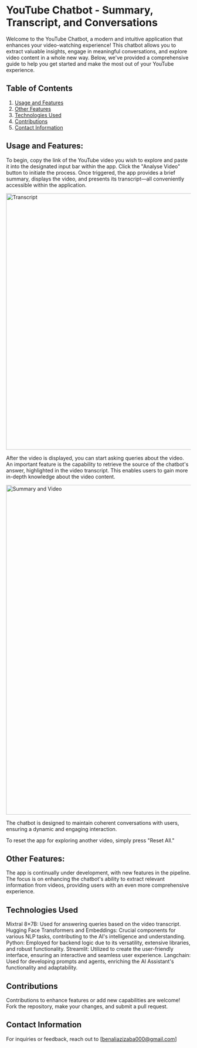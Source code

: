 # YouTube Chatbot - Summary, Transcript, and Conversations

Welcome to the YouTube Chatbot, a modern and intuitive application that enhances your video-watching experience! This chatbot allows you to extract valuable insights, engage in meaningful conversations, and explore video content in a whole new way. Below, we've provided a comprehensive guide to help you get started and make the most out of your YouTube experience.

## Table of Contents
1. [Usage and Features](#usageandfeatures)
2. [Other Features](#otherfeatures)
3. [Technologies Used](#technologiesused)
4. [Contributions](#contributions)
5. [Contact Information](#contactinformation)

## Usage and Features:
To begin, copy the link of the YouTube video you wish to explore and paste it into the designated input bar within the app. Click the "Analyse Video" button to initiate the process. Once triggered, the app provides a brief summary, displays the video, and presents its transcript—all conveniently accessible within the application.


<img src="https://github.com/AzizBenAli/YouTubeChat-App/assets/116091818/d75ad6d8-d0b9-4768-8469-05eb18aaedf9" alt="Transcript" width="700">



After the video is displayed, you can start asking queries about the video. An important feature is the capability to retrieve the source of the chatbot's answer, highlighted in the video transcript. This enables users to gain more in-depth knowledge about the video content.


<img src="https://github.com/AzizBenAli/YouTubeChat-App/assets/116091818/51a18e00-9c62-466c-96ed-3238d2a868c0" alt="Summary and Video" width="900">


The chatbot is designed to maintain coherent conversations with users, ensuring a dynamic and engaging interaction.

To reset the app for exploring another video, simply press "Reset All."

## Other Features:
The app is continually under development, with new features in the pipeline. The focus is on enhancing the chatbot's ability to extract relevant information from videos, providing users with an even more comprehensive experience.

## Technologies Used

Mixtral 8×7B: Used for answering queries based on the video transcript.
Hugging Face Transformers and Embeddings: Crucial components for various NLP tasks, contributing to the AI's intelligence and understanding.
Python: Employed for backend logic due to its versatility, extensive libraries, and robust functionality.
Streamlit: Utilized to create the user-friendly interface, ensuring an interactive and seamless user experience.
Langchain: Used for developing prompts and agents, enriching the AI Assistant's functionality and adaptability.   

## Contributions 
Contributions to enhance features or add new capabilities are welcome! Fork the repository, make your changes, and submit a pull request.

## Contact Information
For inquiries or feedback, reach out to [benaliazizaba000@gmail.com] 
